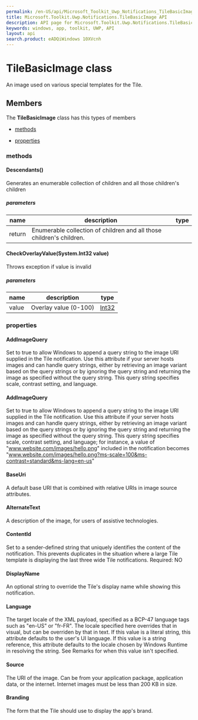 ```yaml
---
permalink: /en-US/api/Microsoft_Toolkit_Uwp_Notifications_TileBasicImage.htm
title: Microsoft.Toolkit.Uwp.Notifications.TileBasicImage API 
description: API page for Microsoft.Toolkit.Uwp.Notifications.TileBasicImage
keywords: windows, app, toolkit, UWP, API
layout: api
search.product: eADQiWindows 10XVcnh
---
```



# TileBasicImage class

An image used on various special templates for the Tile.

## Members

The **TileBasicImage** class has this types of members

* [methods](#methods)

* [properties](#properties)

### methods

#### Descendants()

Generates an enumerable collection of children and all those children's children

##### parameters



| name | description | type || --- | --- | --- || return |Enumerable collection of children and all those children's children. |


#### CheckOverlayValue(System.Int32 value)

Throws exception if value is invalid

##### parameters



| name | description | type || --- | --- | --- || value | Overlay value (0-100) | [Int32](https://msdn.microsoft.com/library/windows/apps/System.Int32) |


### properties

#### AddImageQuery

Set to true to allow Windows to append a query string to the image URI supplied in the Tile notification. Use this attribute if your server hosts images and can handle query strings, either by retrieving an image variant based on the query strings or by ignoring the query string and returning the image as specified without the query string. This query string specifies scale, contrast setting, and language.



#### AddImageQuery

Set to true to allow Windows to append a query string to the image URI supplied in the Tile notification. Use this attribute if your server hosts images and can handle query strings, either by retrieving an image variant based on the query strings or by ignoring the query string and returning the image as specified without the query string. This query string specifies scale, contrast setting, and language; for instance, a value of  "www.website.com/images/hello.png"  included in the notification becomes  "www.website.com/images/hello.png?ms-scale=100&ms-contrast=standard&ms-lang=en-us"



#### BaseUri

A default base URI that is combined with relative URIs in image source attributes.



#### AlternateText

A description of the image, for users of assistive technologies.



#### ContentId

Set to a sender-defined string that uniquely identifies the content of the notification. This prevents duplicates in the situation where a large Tile template is displaying the last three wide Tile notifications.  Required: NO



#### DisplayName

An optional string to override the Tile's display name while showing this notification.



#### Language

The target locale of the XML payload, specified as a BCP-47 language tags such as "en-US" or "fr-FR". The locale specified here overrides that in visual, but can be overriden by that in text. If this value is a literal string, this attribute defaults to the user's UI language. If this value is a string reference, this attribute defaults to the locale chosen by Windows Runtime in resolving the string. See Remarks for when this value isn't specified.



#### Source

The URI of the image. Can be from your application package, application data, or the internet. Internet images must be less than 200 KB in size.



#### Branding

The form that the Tile should use to display the app's brand.


